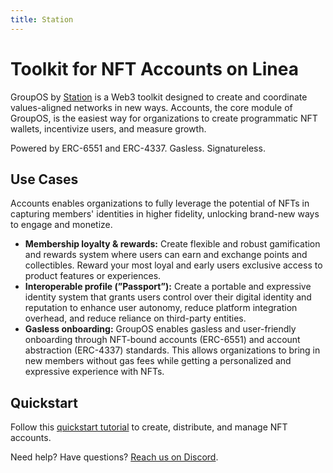 ```yaml
---
title: Station
---
```


# Toolkit for NFT Accounts on Linea

GroupOS by [Station](https://station.express) is a Web3 toolkit designed to create and coordinate values-aligned networks in new ways. Accounts, the core module of GroupOS, is the easiest way for organizations to create programmatic NFT wallets, incentivize users, and measure growth. 

Powered by ERC-6551 and ERC-4337. Gasless. Signatureless.

## Use Cases

Accounts enables organizations to fully leverage the potential of NFTs in capturing members' identities in higher fidelity, unlocking brand-new ways to engage and monetize.

- **Membership loyalty & rewards:** Create flexible and robust gamification and rewards system where users can earn and exchange points and collectibles. Reward your most loyal and early users exclusive access to product features or experiences.
- **Interoperable profile (”Passport”):** Create a portable and expressive identity system that grants users control over their digital identity and reputation to enhance user autonomy, reduce platform integration overhead, and reduce reliance on third-party entities.
- **Gasless onboarding:** GroupOS enables gasless and user-friendly onboarding through NFT-bound accounts (ERC-6551) and account abstraction (ERC-4337) standards. This allows organizations to bring in new members without gas fees while getting a personalized and expressive experience with NFTs.

## Quickstart

Follow this [quickstart tutorial](https://docs.groupos.xyz/api-reference/v1/getting-started/quickstart/) to create, distribute, and manage NFT accounts.

Need help? Have questions? [Reach us on Discord](https://discord.gg/BR6CgxUe).